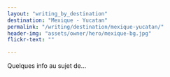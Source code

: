 ```yaml
---
layout: "writing_by_destination"
destination: "Mexique - Yucatan"
permalink: "/writing/destination/mexique-yucatan/"
header-img: "assets/owner/hero/mexique-bg.jpg"
flickr-text: ""

---
```


Quelques info au sujet de...